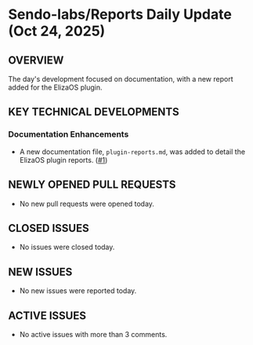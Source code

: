 # Sendo-labs/Reports Daily Update (Oct 24, 2025)
## OVERVIEW 
The day's development focused on documentation, with a new report added for the ElizaOS plugin.

## KEY TECHNICAL DEVELOPMENTS

### Documentation Enhancements
- A new documentation file, `plugin-reports.md`, was added to detail the ElizaOS plugin reports. ([#1](https://github.com/Sendo-labs/Reports/pull/1))

## NEWLY OPENED PULL REQUESTS
- No new pull requests were opened today.

## CLOSED ISSUES
- No issues were closed today.

## NEW ISSUES
- No new issues were reported today.

## ACTIVE ISSUES
- No active issues with more than 3 comments.